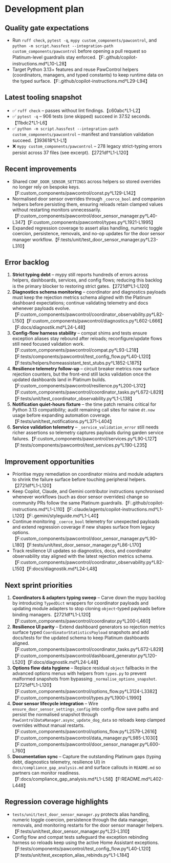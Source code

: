 # Development plan

## Quality gate expectations
- Run `ruff check`, `pytest -q`, `mypy custom_components/pawcontrol`, and `python -m script.hassfest --integration-path custom_components/pawcontrol` before opening a pull request so Platinum-level guardrails stay enforced.【F:.github/copilot-instructions.md†L10-L28】
- Target Python 3.13+ features and reuse PawControl helpers (coordinators, managers, and typed constants) to keep runtime data on the typed surface.【F:.github/copilot-instructions.md†L29-L94】

## Latest tooling snapshot
- ✅ `ruff check` – passes without lint findings.【c60abc†L1-L2】
- ✅ `pytest -q` – 906 tests (one skipped) succeed in 37.52 seconds.【11bdc2†L1-L6】
- ✅ `python -m script.hassfest --integration-path custom_components/pawcontrol` – manifest and translation validation succeed.【393618†L1-L1】
- ❌ `mypy custom_components/pawcontrol` – 278 legacy strict-typing errors persist across 37 files (see excerpt).【2721df†L1-L120】

## Recent improvements
- Shared `CONF_DOOR_SENSOR_SETTINGS` across helpers so stored overrides no longer rely on bespoke keys.【F:custom_components/pawcontrol/const.py†L129-L142】
- Normalised door sensor overrides through `_coerce_bool` and companion helpers before persisting them, ensuring reloads retain clamped values without restarting monitors unnecessarily.【F:custom_components/pawcontrol/door_sensor_manager.py†L40-L347】【F:custom_components/pawcontrol/types.py†L1921-L1995】
- Expanded regression coverage to assert alias handling, numeric toggle coercion, persistence, removals, and no-op updates for the door sensor manager workflow.【F:tests/unit/test_door_sensor_manager.py†L23-L310】

## Error backlog
1. **Strict typing debt** – mypy still reports hundreds of errors across helpers, dashboards, services, and config flows; reducing this backlog is the primary blocker to restoring strict gates.【2721df†L1-L120】
2. **Diagnostics schema monitoring** – coordinator and diagnostics payloads must keep the rejection metrics schema aligned with the Platinum dashboard expectations; continue validating telemetry and docs whenever payloads evolve.【F:custom_components/pawcontrol/coordinator_observability.py†L82-L150】【F:custom_components/pawcontrol/diagnostics.py†L602-L666】【F:docs/diagnostik.md†L24-L48】
3. **Config-flow harness stability** – compat shims and tests ensure exception aliases stay rebound after reloads; reconfigure/update flows still need focused validation work.【F:custom_components/pawcontrol/compat.py†L93-L218】【F:tests/components/pawcontrol/test_config_flow.py†L40-L120】【F:tests/helpers/homeassistant_test_stubs.py†L1852-L1875】
4. **Resilience telemetry follow-up** – circuit breaker metrics now surface rejection counters, but the front-end still lacks validation once the updated dashboards land in Platinum builds.【F:custom_components/pawcontrol/resilience.py†L200-L312】【F:custom_components/pawcontrol/coordinator_tasks.py†L672-L829】【F:tests/unit/test_coordinator_observability.py†L1-L138】
5. **Notification quiet-hours fixture** – the time patch remains critical for Python 3.13 compatibility; audit remaining call sites for naive `dt.now` usage before expanding automation coverage.【F:tests/unit/test_notifications.py†L371-L404】
6. **Service validation telemetry** – `_service_validation_error` still needs richer assertions so telemetry captures payloads during garden service failures.【F:custom_components/pawcontrol/services.py†L90-L127】【F:tests/components/pawcontrol/test_services.py†L190-L235】

## Improvement opportunities
- Prioritise mypy remediation on coordinator mixins and module adapters to shrink the failure surface before touching peripheral helpers.【2721df†L1-L120】
- Keep Copilot, Claude, and Gemini contributor instructions synchronised whenever workflows (such as door sensor overrides) change so community PRs follow the same Platinum guardrails.【F:.github/copilot-instructions.md†L1-L110】【F:.claude/agents/copilot-instructions.md†L1-L120】【F:.gemini/styleguide.md†L1-L40】
- Continue monitoring `_coerce_bool` telemetry for unexpected payloads and extend regression coverage if new shapes surface from legacy options.【F:custom_components/pawcontrol/door_sensor_manager.py†L90-L180】【F:tests/unit/test_door_sensor_manager.py†L86-L170】
- Track resilience UI updates so diagnostics, docs, and coordinator observability stay aligned with the latest rejection metrics schema.【F:custom_components/pawcontrol/coordinator_observability.py†L82-L150】【F:docs/diagnostik.md†L24-L48】

## Next sprint priorities
1. **Coordinators & adapters typing sweep** – Carve down the mypy backlog by introducing `TypedDict` wrappers for coordinator payloads and updating module adapters to stop cloning `object`-typed payloads before binding managers.【2721df†L1-L120】【F:custom_components/pawcontrol/coordinator.py†L200-L460】
2. **Resilience UI parity** – Extend dashboard generators so rejection metrics surface typed `CoordinatorStatisticsPayload` snapshots and add docs/tests for the updated schema to keep Platinum dashboards aligned.【F:custom_components/pawcontrol/coordinator_tasks.py†L672-L829】【F:custom_components/pawcontrol/dashboard_generator.py†L120-L520】【F:docs/diagnostik.md†L24-L48】
3. **Options flow data hygiene** – Replace residual `object` fallbacks in the advanced options menus with helpers from `types.py` to prevent malformed snapshots from bypassing `_normalise_options_snapshot`.【2721df†L1-L120】【F:custom_components/pawcontrol/options_flow.py†L3124-L3382】【F:custom_components/pawcontrol/types.py†L1900-L1990】
4. **Door sensor lifecycle integration** – Wire `ensure_door_sensor_settings_config` into config-flow save paths and persist the normalised snapshot through `PawControlDataManager.async_update_dog_data` so reloads keep clamped overrides without manual restarts.【F:custom_components/pawcontrol/options_flow.py†L2579-L2616】【F:custom_components/pawcontrol/data_manager.py†L985-L1030】【F:custom_components/pawcontrol/door_sensor_manager.py†L600-L760】
5. **Documentation sync** – Capture the outstanding Platinum gaps (typing debt, diagnostics telemetry, resilience UI) in `docs/compliance_gap_analysis.md` and surface callouts in `README.md` so partners can monitor readiness.【F:docs/compliance_gap_analysis.md†L1-L58】【F:README.md†L402-L448】

## Regression coverage highlights
- `tests/unit/test_door_sensor_manager.py` protects alias handling, numeric toggle coercion, persistence through the data manager, removals, and monitoring restarts for the door sensor manager helpers.【F:tests/unit/test_door_sensor_manager.py†L23-L310】
- Config flow and compat tests safeguard the exception rebinding harness so reloads keep using the active Home Assistant exceptions.【F:tests/components/pawcontrol/test_config_flow.py†L40-L120】【F:tests/unit/test_exception_alias_rebinds.py†L1-L184】

